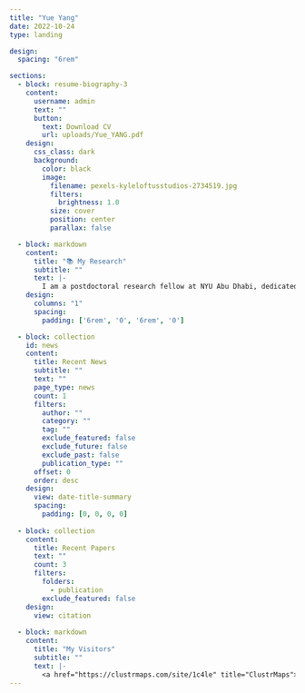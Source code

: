 ```yaml
---
title: "Yue Yang"
date: 2022-10-24
type: landing

design:
  spacing: "6rem"

sections:
  - block: resume-biography-3
    content:
      username: admin
      text: ""
      button:
        text: Download CV
        url: uploads/Yue_YANG.pdf
    design:
      css_class: dark
      background:
        color: black
        image:
          filename: pexels-kyleloftusstudios-2734519.jpg
          filters:
            brightness: 1.0
          size: cover
          position: center
          parallax: false

  - block: markdown
    content:
      title: "📚 My Research"
      subtitle: ""
      text: |-
        I am a postdoctoral research fellow at NYU Abu Dhabi, dedicated to reimagining urban mobility. My mission is to harness innovative research and advanced analytics to revolutionize shared and on-demand transportation, connected vehicles, and autonomous systems. I combine qualitative and quantitative approaches to uncover insights that drive smarter, more sustainable transport solutions, and I share my discoveries through my blog. <br> Please feel free to reach out to collaborate 😃
    design:
      columns: "1"
      spacing:
        padding: ['6rem', '0', '6rem', '0']

  - block: collection
    id: news
    content:
      title: Recent News
      subtitle: ""
      text: ""
      page_type: news
      count: 1
      filters:
        author: ""
        category: ""
        tag: ""
        exclude_featured: false
        exclude_future: false
        exclude_past: false
        publication_type: ""
      offset: 0
      order: desc
    design:
      view: date-title-summary
      spacing:
        padding: [0, 0, 0, 0]
    
  - block: collection
    content:
      title: Recent Papers
      text: ""
      count: 3
      filters:
        folders:
          - publication
        exclude_featured: false
    design:
      view: citation
    
  - block: markdown
    content:
      title: "My Visitors"
      subtitle: ""
      text: |-
        <a href="https://clustrmaps.com/site/1c4le" title="ClustrMaps"><img src="//www.clustrmaps.com/map_v2.png?d=0vhxEh4GVGXP1On9lLILsj0o6KD-zKELTFr9xcmkrV8&cl=ffffff&w=800&h=600" /></a>
---
```

